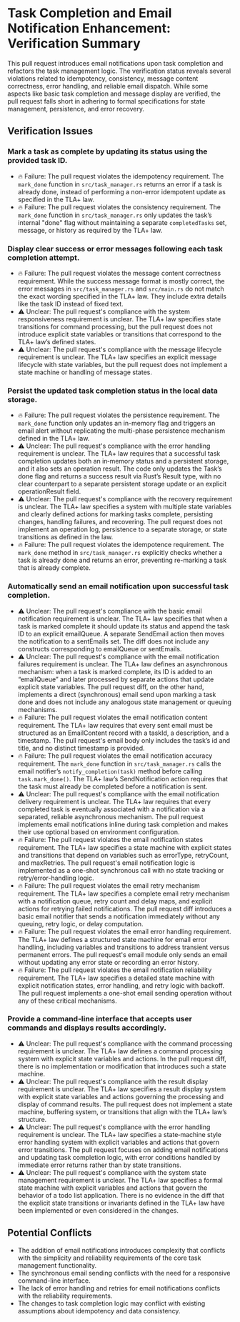 # Task Completion and Email Notification Enhancement: Verification Summary

This pull request introduces email notifications upon task completion and refactors the task management logic. The verification status reveals several violations related to idempotency, consistency, message content correctness, error handling, and reliable email dispatch. While some aspects like basic task completion and message display are verified, the pull request falls short in adhering to formal specifications for state management, persistence, and error recovery.

## Verification Issues

### Mark a task as complete by updating its status using the provided task ID.
- 🔥 Failure: The pull request violates the idempotency requirement. The `mark_done` function in `src/task_manager.rs` returns an error if a task is already done, instead of performing a non-error idempotent update as specified in the TLA+ law.
- 🔥 Failure: The pull request violates the consistency requirement. The `mark_done` function in `src/task_manager.rs` only updates the task’s internal "done" flag without maintaining a separate `completedTasks` set, message, or history as required by the TLA+ law.

### Display clear success or error messages following each task completion attempt.
- 🔥 Failure: The pull request violates the message content correctness requirement. While the success message format is mostly correct, the error messages in `src/task_manager.rs` and `src/main.rs` do not match the exact wording specified in the TLA+ law. They include extra details like the task ID instead of fixed text.
- ⚠️ Unclear: The pull request's compliance with the system responsiveness requirement is unclear. The TLA+ law specifies state transitions for command processing, but the pull request does not introduce explicit state variables or transitions that correspond to the TLA+ law’s defined states.
- ⚠️ Unclear: The pull request's compliance with the message lifecycle requirement is unclear. The TLA+ law specifies an explicit message lifecycle with state variables, but the pull request does not implement a state machine or handling of message states.

### Persist the updated task completion status in the local data storage.
- 🔥 Failure: The pull request violates the persistence requirement. The `mark_done` function only updates an in-memory flag and triggers an email alert without replicating the multi-phase persistence mechanism defined in the TLA+ law.
- ⚠️ Unclear: The pull request's compliance with the error handling requirement is unclear. The TLA+ law requires that a successful task completion updates both an in‐memory status and a persistent storage, and it also sets an operation result. The code only updates the Task’s done flag and returns a success result via Rust’s Result type, with no clear counterpart to a separate persistent storage update or an explicit operationResult field.
- ⚠️ Unclear: The pull request's compliance with the recovery requirement is unclear. The TLA+ law specifies a system with multiple state variables and clearly defined actions for marking tasks complete, persisting changes, handling failures, and recovering. The pull request does not implement an operation log, persistence to a separate storage, or state transitions as defined in the law.
- 🔥 Failure: The pull request violates the idempotence requirement. The `mark_done` method in `src/task_manager.rs` explicitly checks whether a task is already done and returns an error, preventing re-marking a task that is already complete.

### Automatically send an email notification upon successful task completion.
- ⚠️ Unclear: The pull request's compliance with the basic email notification requirement is unclear. The TLA+ law specifies that when a task is marked complete it should update its status and append the task ID to an explicit emailQueue. A separate SendEmail action then moves the notification to a sentEmails set. The diff does not include any constructs corresponding to emailQueue or sentEmails.
- ⚠️ Unclear: The pull request's compliance with the email notification failures requirement is unclear. The TLA+ law defines an asynchronous mechanism: when a task is marked complete, its ID is added to an “emailQueue” and later processed by separate actions that update explicit state variables. The pull request diff, on the other hand, implements a direct (synchronous) email send upon marking a task done and does not include any analogous state management or queuing mechanisms.
- 🔥 Failure: The pull request violates the email notification content requirement. The TLA+ law requires that every sent email must be structured as an EmailContent record with a taskId, a description, and a timestamp. The pull request's email body only includes the task’s id and title, and no distinct timestamp is provided.
- 🔥 Failure: The pull request violates the email notification accuracy requirement. The `mark_done` function in `src/task_manager.rs` calls the email notifier’s `notify_completion(task)` method before calling `task.mark_done()`. The TLA+ law’s SendNotification action requires that the task must already be completed before a notification is sent.
- ⚠️ Unclear: The pull request's compliance with the email notification delivery requirement is unclear. The TLA+ law requires that every completed task is eventually associated with a notification via a separated, reliable asynchronous mechanism. The pull request implements email notifications inline during task completion and makes their use optional based on environment configuration.
- 🔥 Failure: The pull request violates the email notification states requirement. The TLA+ law specifies a state machine with explicit states and transitions that depend on variables such as errorType, retryCount, and maxRetries. The pull request's email notification logic is implemented as a one-shot synchronous call with no state tracking or retry/error-handling logic.
- 🔥 Failure: The pull request violates the email retry mechanism requirement. The TLA+ law specifies a complete email retry mechanism with a notification queue, retry count and delay maps, and explicit actions for retrying failed notifications. The pull request diff introduces a basic email notifier that sends a notification immediately without any queuing, retry logic, or delay computation.
- 🔥 Failure: The pull request violates the email error handling requirement. The TLA+ law defines a structured state machine for email error handling, including variables and transitions to address transient versus permanent errors. The pull request's email module only sends an email without updating any error state or recording an error history.
- 🔥 Failure: The pull request violates the email notification reliability requirement. The TLA+ law specifies a detailed state machine with explicit notification states, error handling, and retry logic with backoff. The pull request implements a one-shot email sending operation without any of these critical mechanisms.

### Provide a command-line interface that accepts user commands and displays results accordingly.
- ⚠️ Unclear: The pull request's compliance with the command processing requirement is unclear. The TLA+ law defines a command processing system with explicit state variables and actions. In the pull request diff, there is no implementation or modification that introduces such a state machine.
- ⚠️ Unclear: The pull request's compliance with the result display requirement is unclear. The TLA+ law specifies a result display system with explicit state variables and actions governing the processing and display of command results. The pull request does not implement a state machine, buffering system, or transitions that align with the TLA+ law’s structure.
- ⚠️ Unclear: The pull request's compliance with the error handling requirement is unclear. The TLA+ law specifies a state‐machine style error handling system with explicit variables and actions that govern error transitions. The pull request focuses on adding email notifications and updating task completion logic, with error conditions handled by immediate error returns rather than by state transitions.
- ⚠️ Unclear: The pull request's compliance with the system state management requirement is unclear. The TLA+ law specifies a formal state machine with explicit variables and actions that govern the behavior of a todo list application. There is no evidence in the diff that the explicit state transitions or invariants defined in the TLA+ law have been implemented or even considered in the changes.

## Potential Conflicts

- The addition of email notifications introduces complexity that conflicts with the simplicity and reliability requirements of the core task management functionality.
- The synchronous email sending conflicts with the need for a responsive command-line interface.
- The lack of error handling and retries for email notifications conflicts with the reliability requirements.
- The changes to task completion logic may conflict with existing assumptions about idempotency and data consistency.